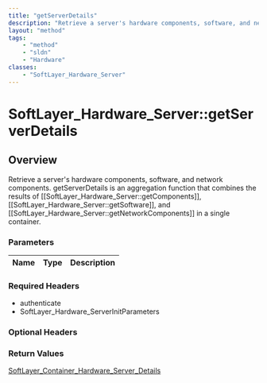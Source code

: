 ```yaml
---
title: "getServerDetails"
description: "Retrieve a server's hardware components, software, and network components. getServerDetails is an aggregation function t... "
layout: "method"
tags:
    - "method"
    - "sldn"
    - "Hardware"
classes:
    - "SoftLayer_Hardware_Server"
---
```

# SoftLayer_Hardware_Server::getServerDetails
## Overview 
Retrieve a server's hardware components, software, and network components. getServerDetails is an aggregation function that combines the results of [[SoftLayer_Hardware_Server::getComponents]], [[SoftLayer_Hardware_Server::getSoftware]], and [[SoftLayer_Hardware_Server::getNetworkComponents]] in a single container. 

### Parameters 
|Name | Type | Description |
| --- | --- | --- |


### Required Headers
* authenticate
* SoftLayer_Hardware_ServerInitParameters

### Optional Headers

### Return Values
<a href='/reference/datatypes/SoftLayer_Container_Hardware_Server_Details'>SoftLayer_Container_Hardware_Server_Details </a>
